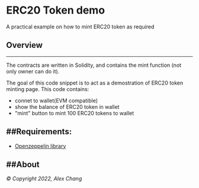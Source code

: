 # ERC20 Token demo 

A practical example on how to mint ERC20 token as required


## Overview
-----------
The contracts are written in Solidity, and contains the mint function (not only owner can do it).

The goal of this code snippet is to act as a demostration of ERC20 token minting page. This code contains:

- connet to wallet(EVM compatible)
- show the balance of ERC20 token in wallet
- "mint" button to mint 100 ERC20 tokens to wallet

##Requirements:
--------------

- [Openzeppelin library](https://github.com/OpenZeppelin/openzeppelin-contracts)

##About
-----

_© Copyright 2022, Alex Chang_
